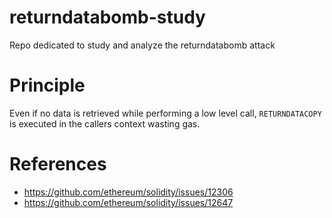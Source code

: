 # returndatabomb-study
Repo dedicated to study and analyze the returndatabomb attack 


# Principle

Even if no data is retrieved while performing a low level call, `RETURNDATACOPY` is executed in the callers context wasting gas.


# References

- https://github.com/ethereum/solidity/issues/12306
- https://github.com/ethereum/solidity/issues/12647
